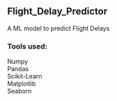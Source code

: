 ## Flight_Delay_Predictor
A ML model to predict Flight Delays

### Tools used:
Numpy
<br>
Pandas
<br>
Scikit-Learn
<br>
Matplotlib
<br>
Seaborn
